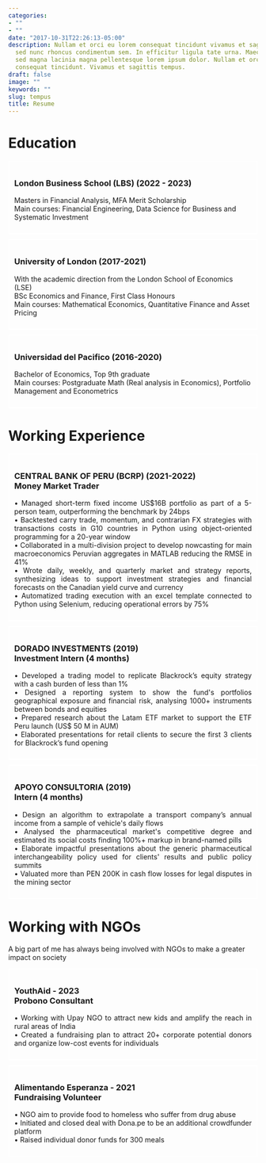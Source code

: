 ```yaml
---
categories:
- ""
- ""
date: "2017-10-31T22:26:13-05:00"
description: Nullam et orci eu lorem consequat tincidunt vivamus et sagittis magna
  sed nunc rhoncus condimentum sem. In efficitur ligula tate urna. Maecenas massa
  sed magna lacinia magna pellentesque lorem ipsum dolor. Nullam et orci eu lorem
  consequat tincidunt. Vivamus et sagittis tempus.
draft: false
image: ""
keywords: ""
slug: tempus
title: Resume
---
```


# Education

<head>
  <title>My Experience</title>
  <style>
    .experience {
      border: 2px solid white;
      padding: 10px;
      margin-bottom: 10px;
    }
  </style>
</head>
<body>
  <div class="experience">
    <h3>London Business School (LBS) (2022 - 2023)</h3>
    <p>Masters in Financial Analysis, MFA Merit Scholarship <br>
Main courses: Financial Engineering, Data Science for Business and Systematic Investment 
</p>
  </div>
  <div class="experience">
    <h3>University of London (2017-2021)</h3>
    <p>	With the academic direction from the London School of Economics (LSE) <br>
 	BSc Economics and Finance, First Class Honours <br>
Main courses: Mathematical Economics, Quantitative Finance and Asset Pricing
</p>
  </div>
  <div class="experience">
    <h3>Universidad del Pacifico (2016-2020)</h3>
    <p>Bachelor of Economics, Top 9th graduate <br>
Main courses: Postgraduate Math (Real analysis in Economics), Portfolio Management and Econometrics
</p>
  </div>
</body>


# Working Experience

<head>
  <title>My Experience</title>
  <style>
    .experience {
      border: 2px solid white;
      padding: 10px;
      margin-bottom: 10px;
    }
    
    .experience:first-child {
      border-bottom: none;
    }
  </style>
</head>
<body>
  <div class="experience">
    <h3>CENTRAL BANK OF PERU (BCRP) (2021-2022)<br>
    Money Market Trader
    </h3>
    <p style="text-align: justify;">•	Managed short-term fixed income US$16B portfolio as part of a 5-person team, outperforming the benchmark by 24bps
    <br>
•	Backtested carry trade, momentum, and contrarian FX strategies with transactions costs in G10 countries in Python using object-oriented programming for a 20-year window
<br>
•	Collaborated in a multi-division project to develop nowcasting for main macroeconomics Peruvian aggregates in MATLAB reducing the RMSE in 41%
<br>
•	Wrote daily, weekly, and quarterly market and strategy reports, synthesizing ideas to support investment strategies and financial forecasts on the Canadian yield curve and currency
<br>
•	Automatized trading execution with an excel template connected to Python using Selenium, reducing operational errors by 75%

</p>
  </div>
  <div class="experience">
    <h3>DORADO INVESTMENTS (2019)<br>
    Investment Intern (4 months)</h3>
    <p style="text-align: justify;">
    •	Developed a trading model to replicate Blackrock’s equity strategy with a cash burden of less than 1%  <br>
•	Designed a reporting system to show the fund's portfolios geographical exposure and financial risk, analysing 1000+ instruments between bonds and equities <br>
•	Prepared research about the Latam ETF market to support the ETF Peru launch (US$ 50 M in AUM)
<br>
•	Elaborated presentations for retail clients to secure the first 3 clients for Blackrock’s fund opening
</p>
  </div>
  <div class="experience">
    <h3>APOYO CONSULTORIA (2019) <br>
    Intern (4 months)</h3>
 <p style="text-align: justify;">
    •	Design an algorithm to extrapolate a transport company’s annual income from a sample of vehicle's daily flows <br>
•	Analysed the pharmaceutical market's competitive degree and estimated its social costs finding 100%+ markup in brand-named pills <br>
•	Elaborate impactful presentations about the generic pharmaceutical interchangeability policy used for clients' results and public policy summits <br>
•	Valuated more than PEN 200K in cash flow losses for legal disputes in the mining sector
</p>
  </div>
</body>


# Working with NGOs
A big part of me has always being involved with NGOs to make a greater impact on society

<head>
  <title>My Experience</title>
  <style>
    .experience {
      border: 2px solid white;
      padding: 10px;
      margin-bottom: 10px;
    }
    
    .experience:first-child {
      border-bottom: none;
    }
  </style>
</head>
<body>
  <div class="experience">
    <h3>YouthAid - 2023<br>
    Probono Consultant
    </h3>
    <p style="text-align: justify;">
•	Working with Upay NGO to attract new kids and amplify the reach in rural areas of India <br>
•	Created a fundraising plan to attract 20+ corporate potential donors and organize low-cost events for individuals
</p>
  </div>
  <div class="experience">
    <h3>Alimentando Esperanza - 2021 <br>
    Fundraising Volunteer </h3>
    <p style="text-align: justify;">
    •	NGO aim to provide food to homeless who suffer from drug abuse  <br>
•	Initiated and closed deal with Dona.pe to be an additional crowdfunder platform <br>
•	Raised individual donor funds for 300 meals 
<br>
</p>
  </div>

</body>

